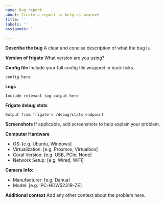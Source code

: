 ```yaml
---
name: Bug report
about: Create a report to help us improve
title: ''
labels: ''
assignees: ''

---
```


**Describe the bug**
A clear and concise description of what the bug is.

**Version of frigate**
What version are you using?

**Config file**
Include your full config file wrapped in back ticks.
```
config here
```

**Logs**
```
Include relevant log output here
```

**Frigate debug stats**
```
Output from frigate's /debug/stats endpoint
```

**Screenshots**
If applicable, add screenshots to help explain your problem.

**Computer Hardware**
 - OS: [e.g. Ubuntu, Windows]
 - Virtualization: [e.g. Proxmox, Virtualbox]
 - Coral Version: [e.g. USB, PCIe, None]
 - Network Setup: [e.g. Wired, WiFi]

**Camera Info:**
 - Manufacturer: [e.g. Dahua]
 - Model: [e.g. IPC-HDW5231R-ZE]

**Additional context**
Add any other context about the problem here.
